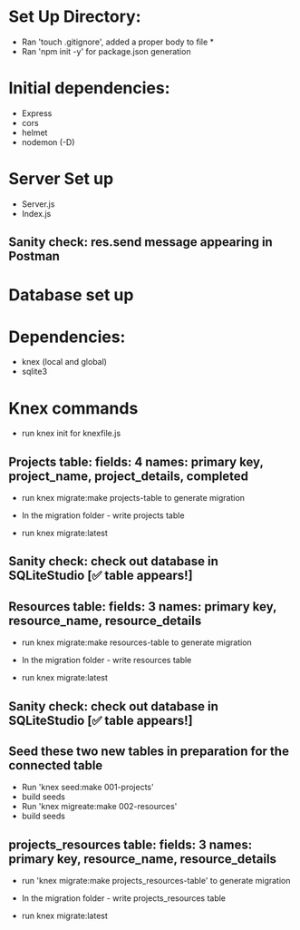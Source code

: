 # Set Up Directory: 

* Ran 'touch .gitignore', added a proper body to file *
* Ran 'npm init -y' for package.json generation 

# Initial dependencies: 
- Express
- cors 
- helmet 
- nodemon (-D)

# Server Set up 
- Server.js
- Index.js
## Sanity check: res.send message appearing in Postman

# Database set up
# Dependencies: 
- knex (local and global)
- sqlite3 

# Knex commands 
- run knex init for knexfile.js

## Projects table: fields: 4 names: primary key, project_name, project_details, completed
- run knex migrate:make projects-table to generate migration
- In the migration folder - write projects table 

- run knex migrate:latest
## Sanity check: check out database in SQLiteStudio [✅ table appears!]

## Resources table: fields: 3 names: primary key, resource_name, resource_details
- run knex migrate:make resources-table to generate migration
- In the migration folder - write resources table 

- run knex migrate:latest
## Sanity check: check out database in SQLiteStudio [✅ table appears!] 

## Seed these two new tables in preparation for the connected table
- Run 'knex seed:make 001-projects' 
- build seeds 
- Run 'knex migreate:make 002-resources' 
- build seeds 

## projects_resources table: fields: 3 names: primary key, resource_name, resource_details
- run 'knex migrate:make projects_resources-table' to generate migration
- In the migration folder - write projects_resources table 

- run knex migrate:latest







